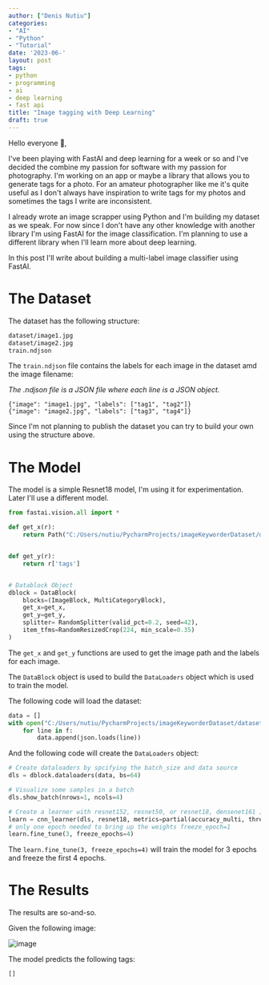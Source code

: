 ```yaml
---
author: ["Denis Nutiu"]
categories:
- "AI"
- "Python"
- "Tutorial"
date: '2023-06-'
layout: post
tags:
- python
- programming
- ai
- deep learning
- fast api
title: "Image tagging with Deep Learning"
draft: true
---
```


Hello everyone 👋,

I've been playing with FastAI and deep learning for a week or so and I've decided the combine my passion for software
with my passion for photography. I'm working on an app or maybe a library that allows you to generate tags for a photo.
For an amateur photographer like me it's quite useful as I don't always have inspiration to write tags for my photos and sometimes
the tags I write are inconsistent.

I already wrote an image scrapper using Python and I'm building my dataset as we speak. For now since I don't have any other
knowledge with another library I'm using FastAI for the image classification. I'm planning to use a different library when
I'll learn more about deep learning.

In this post I'll write about building a multi-label image classifier using FastAI.

# The Dataset

The dataset has the following structure:

```bash
dataset/image1.jpg
dataset/image2.jpg
train.ndjson
```

The `train.ndjson` file contains the labels for each image in the dataset amd the image filename:

*The .ndjson file is a JSON file where each line is a JSON object.*

```text
{"image": "image1.jpg", "labels": ["tag1", "tag2"]}
{"image": "image2.jpg", "labels": ["tag3", "tag4"]}
```

Since I'm not planning to publish the dataset you can try to build your own using the structure above.

# The Model

The model is a simple Resnet18 model, I'm using it for experimentation. Later I'll use a different model.

```python
from fastai.vision.all import *

def get_x(r):
    return Path("C:/Users/nutiu/PycharmProjects/imageKeyworderDataset/dataset/dataset") / r['filename']


def get_y(r):
    return r['tags']


# Datablock Object
dblock = DataBlock(
    blocks=(ImageBlock, MultiCategoryBlock),
    get_x=get_x,
    get_y=get_y,
    splitter= RandomSplitter(valid_pct=0.2, seed=42),
    item_tfms=RandomResizedCrop(224, min_scale=0.35)
)
```

The `get_x` and `get_y` functions are used to get the image path and the labels for each image.

The `DataBlock` object is used to build the `DataLoaders` object which is used to train the model.

The following code will load the dataset:

```python
data = []
with open("C:/Users/nutiu/PycharmProjects/imageKeyworderDataset/dataset/normalized_train.ndjson", "r") as f:
    for line in f:
        data.append(json.loads(line))

```

And the following code will create the `DataLoaders` object:

```python
# Create dataloaders by spcifying the batch_size and data source
dls = dblock.dataloaders(data, bs=64)

# Visualize some samples in a batch
dls.show_batch(nrows=1, ncols=4)

# Create a learner with resnet152, resnet50, or resnet18, densenet161 ; base_lr=3e-3
learn = cnn_learner(dls, resnet18, metrics=partial(accuracy_multi, thresh=0.2))
# only one epoch needed to bring up the weights freeze_epoch=1
learn.fine_tune(3, freeze_epochs=4)
```

The `learn.fine_tune(3, freeze_epochs=4)` will train the model for 3 epochs and freeze the first 4 epochs.

# The Results

The results are so-and-so.


Given the following image:

![image](/hugo-content/2023-06/1.jpg)

The model predicts the following tags:

```text
[]
```
